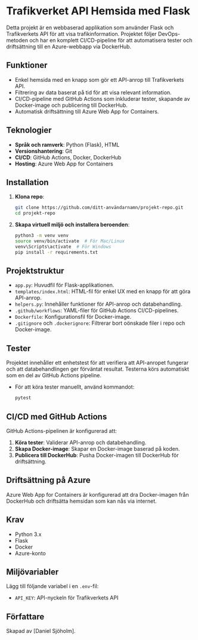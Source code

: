 # Trafikverket API Hemsida med Flask

Detta projekt är en webbaserad applikation som använder Flask och Trafikverkets API för att visa trafikinformation. Projektet följer DevOps-metoden och har en komplett CI/CD-pipeline för att automatisera tester och driftsättning till en Azure-webbapp via DockerHub.

## Funktioner

- Enkel hemsida med en knapp som gör ett API-anrop till Trafikverkets API.
- Filtrering av data baserat på tid för att visa relevant information.
- CI/CD-pipeline med GitHub Actions som inkluderar tester, skapande av Docker-image och publicering till DockerHub.
- Automatisk driftsättning till Azure Web App for Containers.

## Teknologier

- **Språk och ramverk**: Python (Flask), HTML
- **Versionshantering**: Git
- **CI/CD**: GitHub Actions, Docker, DockerHub
- **Hosting**: Azure Web App for Containers

## Installation

1. **Klona repo**:
   ```bash
   git clone https://github.com/ditt-användarnamn/projekt-repo.git
   cd projekt-repo
   ```

2. **Skapa virtuell miljö och installera beroenden**:
   ```bash
   python3 -m venv venv
   source venv/bin/activate  # För Mac/Linux
   venv\Scripts\activate  # För Windows
   pip install -r requirements.txt
   ```

## Projektstruktur

- `app.py`: Huvudfil för Flask-applikationen.
- `templates/index.html`: HTML-fil för enkel UX med en knapp för att göra API-anrop.
- `helpers.py`: Innehåller funktioner för API-anrop och databehandling.
- `.github/workflows`: YAML-filer för GitHub Actions CI/CD-pipelines.
- `Dockerfile`: Konfigurationsfil för Docker-image.
- `.gitignore` och `.dockerignore`: Filtrerar bort oönskade filer i repo och Docker-image.

## Tester

Projektet innehåller ett enhetstest för att verifiera att API-anropet fungerar och att databehandlingen ger förväntat resultat. Testerna körs automatiskt som en del av GitHub Actions pipeline.

- För att köra tester manuellt, använd kommandot:
   ```bash
   pytest
   ```

## CI/CD med GitHub Actions

GitHub Actions-pipelinen är konfigurerad att:

1. **Köra tester**: Validerar API-anrop och databehandling.
2. **Skapa Docker-image**: Skapar en Docker-image baserad på koden.
3. **Publicera till DockerHub**: Pusha Docker-imagen till DockerHub för driftsättning.

## Driftsättning på Azure

Azure Web App for Containers är konfigurerad att dra Docker-imagen från DockerHub och driftsätta hemsidan som kan nås via internet.

## Krav

- Python 3.x
- Flask
- Docker
- Azure-konto

## Miljövariabler

Lägg till följande variabel i en `.env`-fil:

- `API_KEY`: API-nyckeln för Trafikverkets API

## Författare

Skapad av [Daniel Sjöholm].
